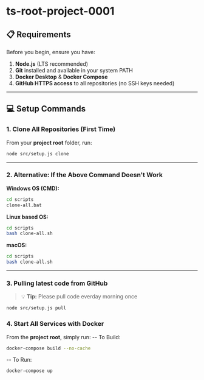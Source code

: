 # ts-root-project-0001

## 📋 Requirements

Before you begin, ensure you have:

1. **Node.js** (LTS recommended)  
2. **Git** installed and available in your system PATH  
3. **Docker Desktop** & **Docker Compose**  
4. **GitHub HTTPS access** to all repositories (no SSH keys needed)

---

## 💻 Setup Commands

### 1. Clone All Repositories (First Time)

From your **project root** folder, run:
```bash
node src/setup.js clone
```

---

### 2. Alternative: If the Above Command Doesn't Work

**Windows OS (CMD):**
```bash
cd scripts
clone-all.bat
```


**Linux based OS:**
```bash
cd scripts
bash clone-all.sh
```

**macOS:**
```bash
cd scripts
bash clone-all.sh
```


---

### 3. Pulling latest code from GitHub
> 💡 **Tip:** Please pull code everday morning once
```bash
node src/setup.js pull
```

### 4. Start All Services with Docker

From the **project root**, simply run:
-- To Build:
```bash
docker-compose build --no-cache
```

-- To Run:
```bash
docker-compose up
```